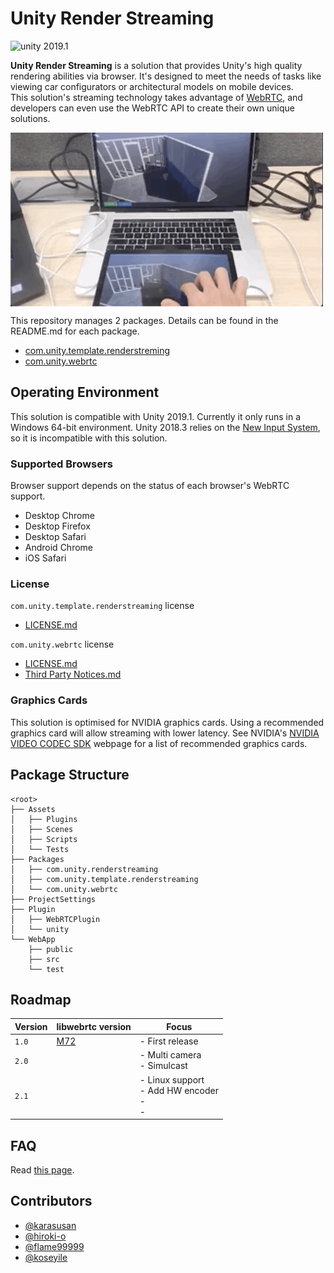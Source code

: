 # Unity Render Streaming

<img src="https://img.shields.io/badge/unity-2019.1-green.svg?style=flat-square" alt="unity 2019.1">

**Unity Render Streaming** is a solution that provides Unity's high quality rendering abilities via browser. It's designed to meet the needs of tasks like viewing car configurators or architectural models on mobile devices.  
This solution's streaming technology takes advantage of [WebRTC](https://webrtc.org/), and developers can even use the WebRTC API to create their own unique solutions.

<img src="Packages/com.unity.template.renderstreaming/Documentation~/images/multitouch.gif" width=500 align=center>

This repository manages 2 packages. Details can be found in the README.md for each package.

- [com.unity.template.renderstreming](Packages/com.unity.template.renderstreaming/Documentation~/index.md)
- [com.unity.webrtc](Packages/com.unity.webrtc/Documentation~/index.md)

## Operating Environment

This solution is compatible with Unity 2019.1. Currently it only runs in a Windows 64-bit environment.
Unity 2018.3 relies on the [New Input System](https://github.com/Unity-Technologies/InputSystem), so it is incompatible with this solution.

### Supported Browsers

Browser support depends on the status of each browser's WebRTC support.

- Desktop Chrome
- Desktop Firefox
- Desktop Safari
- Android Chrome
- iOS Safari

### License

`com.unity.template.renderstreaming` license
- [LICENSE.md](Packages/com.unity.template.renderstreaming/LICENSE.md)

`com.unity.webrtc` license
- [LICENSE.md](Packages/com.unity.webrtc/LICENSE.md)
- [Third Party Notices.md](Packages/com.unity.webrtc/Third%20Party%20Notices.md)

### Graphics Cards

This solution is optimised for NVIDIA graphics cards. Using a recommended graphics card will allow streaming with lower latency. See NVIDIA's [NVIDIA VIDEO CODEC SDK](https://developer.nvidia.com/video-encode-decode-gpu-support-matrix) webpage for a list of recommended graphics cards.

## Package Structure

```
<root>
├── Assets
│   ├── Plugins
│   ├── Scenes
│   ├── Scripts
│   └── Tests
├── Packages
│   ├── com.unity.renderstreaming
│   ├── com.unity.template.renderstreaming
│   └── com.unity.webrtc
├── ProjectSettings
├── Plugin
│   ├── WebRTCPlugin
│   └── unity
└── WebApp
    ├── public
    ├── src
    └── test
```

## Roadmap

|Version|libwebrtc version|Focus|
|-------|-----|-----|
|`1.0`|[M72](https://groups.google.com/forum/#!msg/discuss-webrtc/3h4y0fimHwg/j6G4dTVvCAAJ)|- First release |
|`2.0`||- Multi camera <br>- Simulcast |
|`2.1`||- Linux support <br>- Add HW encoder<br>- <br>- |

## FAQ

Read [this page](Packages/com.unity.template.renderstreaming/Documentation~/en/faq.md).

## Contributors

- [@karasusan](https://github.com/karasusan)
- [@hiroki-o](https://github.com/hiroki-o)
- [@flame99999](https://github.com/flame99999)
- [@koseyile](https://github.com/koseyile)

